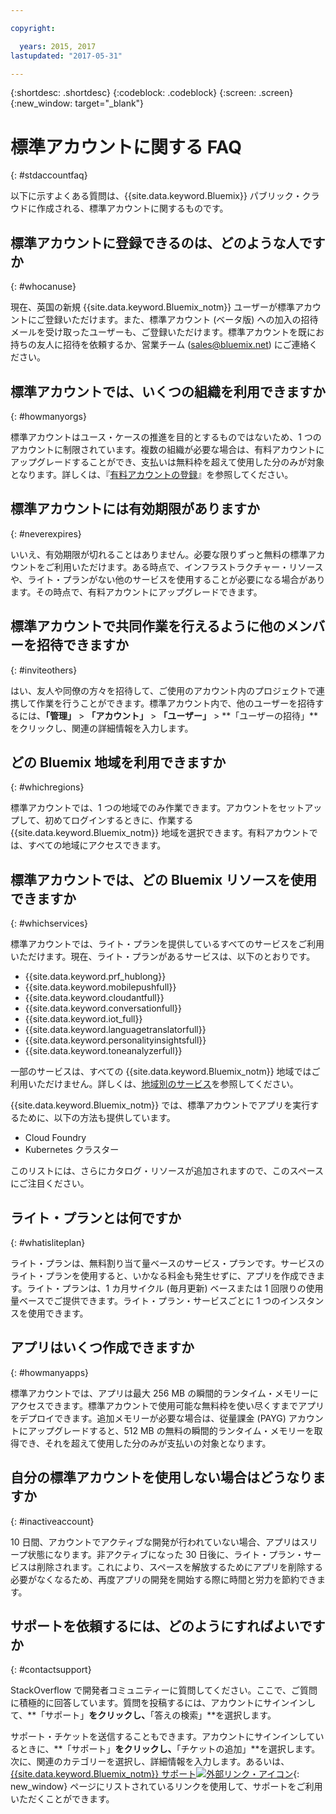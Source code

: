 ```yaml
---

copyright:

  years: 2015, 2017
lastupdated: "2017-05-31"

---
```


{:shortdesc: .shortdesc}
{:codeblock: .codeblock}
{:screen: .screen}
{:new_window: target="_blank"}

# 標準アカウントに関する FAQ 
{: #stdaccountfaq}

以下に示すよくある質問は、{{site.data.keyword.Bluemix}} パブリック・クラウドに作成される、標準アカウントに関するものです。

## 標準アカウントに登録できるのは、どのような人ですか
{: #whocanuse}

現在、英国の新規 {{site.data.keyword.Bluemix_notm}} ユーザーが標準アカウントにご登録いただけます。また、標準アカウント (ベータ版) への加入の招待メールを受け取ったユーザーも、ご登録いただけます。標準アカウントを既にお持ちの友人に招待を依頼するか、営業チーム (sales@bluemix.net) にご連絡ください。

## 標準アカウントでは、いくつの組織を利用できますか
{: #howmanyorgs}

標準アカウントはユース・ケースの推進を目的とするものではないため、1 つのアカウントに制限されています。複数の組織が必要な場合は、有料アカウントにアップグレードすることができ、支払いは無料枠を超えて使用した分のみが対象となります。詳しくは、『[有料アカウントの登録](/docs/pricing/billable.html#billable)』を参照してください。

## 標準アカウントには有効期限がありますか
{: #neverexpires}
   
いいえ、有効期限が切れることはありません。必要な限りずっと無料の標準アカウントをご利用いただけます。ある時点で、インフラストラクチャー・リソースや、ライト・プランがない他のサービスを使用することが必要になる場合があります。その時点で、有料アカウントにアップグレードできます。 

## 標準アカウントで共同作業を行えるように他のメンバーを招待できますか
{: #inviteothers}

はい、友人や同僚の方々を招待して、ご使用のアカウント内のプロジェクトで連携して作業を行うことができます。標準アカウント内で、他のユーザーを招待するには、**「管理」** &gt; **「アカウント」** &gt; **「ユーザー」** &gt; **「ユーザーの招待」**をクリックし、関連の詳細情報を入力します。  

## どの Bluemix 地域を利用できますか
{: #whichregions}

標準アカウントでは、1 つの地域でのみ作業できます。アカウントをセットアップして、初めてログインするときに、作業する {{site.data.keyword.Bluemix_notm}} 地域を選択できます。有料アカウントでは、すべての地域にアクセスできます。

## 標準アカウントでは、どの Bluemix リソースを使用できますか
{: #whichservices}

標準アカウントでは、ライト・プランを提供しているすべてのサービスをご利用いただけます。現在、ライト・プランがあるサービスは、以下のとおりです。

<ul>
<li>{{site.data.keyword.prf_hublong}}</li>
<li>{{site.data.keyword.mobilepushfull}}</li>
<li>{{site.data.keyword.cloudantfull}}</li>
<li>{{site.data.keyword.conversationfull}}</li>
<li>{{site.data.keyword.iot_full}}</li>
<li>{{site.data.keyword.languagetranslatorfull}}</li>
<li>{{site.data.keyword.personalityinsightsfull}}</li>
<li>{{site.data.keyword.toneanalyzerfull}}</li>
</ul>

一部のサービスは、すべての {{site.data.keyword.Bluemix_notm}} 地域ではご利用いただけません。詳しくは、[地域別のサービス](/docs/services/services_region.html#services_region)を参照してください。

{{site.data.keyword.Bluemix_notm}} では、標準アカウントでアプリを実行するために、以下の方法も提供しています。
<ul>
<li>Cloud Foundry</li>
<li>Kubernetes クラスター</li>
</ul>

このリストには、さらにカタログ・リソースが追加されますので、このスペースにご注目ください。 

## ライト・プランとは何ですか
{: #whatisliteplan}

ライト・プランは、無料割り当て量ベースのサービス・プランです。サービスのライト・プランを使用すると、いかなる料金も発生せずに、アプリを作成できます。ライト・プランは、1 カ月サイクル (毎月更新) ベースまたは 1 回限りの使用量ベースでご提供できます。ライト・プラン・サービスごとに 1 つのインスタンスを使用できます。  

## アプリはいくつ作成できますか
{: #howmanyapps}

標準アカウントでは、アプリは最大 256 MB の瞬間的ランタイム・メモリーにアクセスできます。標準アカウントで使用可能な無料枠を使い尽くすまでアプリをデプロイできます。追加メモリーが必要な場合は、従量課金 (PAYG) アカウントにアップグレードすると、512 MB の無料の瞬間的ランタイム・メモリーを取得でき、それを超えて使用した分のみが支払いの対象となります。

## 自分の標準アカウントを使用しない場合はどうなりますか
{: #inactiveaccount}

10 日間、アカウントでアクティブな開発が行われていない場合、アプリはスリープ状態になります。非アクティブになった 30 日後に、ライト・プラン・サービスは削除されます。これにより、スペースを解放するためにアプリを削除する必要がなくなるため、再度アプリの開発を開始する際に時間と労力を節約できます。

## サポートを依頼するには、どのようにすればよいですか
{: #contactsupport}

StackOverflow で開発者コミュニティーに質問してください。ここで、ご質問に積極的に回答しています。質問を投稿するには、アカウントにサインインして、**「サポート」**をクリックし、**「答えの検索」**を選択します。  

サポート・チケットを送信することもできます。アカウントにサインインしているときに、**「サポート」**をクリックし、**「チケットの追加」**を選択します。次に、関連のカテゴリーを選択し、詳細情報を入力します。あるいは、[{{site.data.keyword.Bluemix_notm}} サポート![外部リンク・アイコン](../icons/launch-glyph.svg)](http://ibm.biz/bluemixsupport){: new_window} ページにリストされているリンクを使用して、サポートをご利用いただくことができます。 
